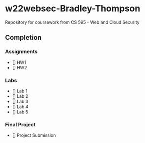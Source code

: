 # w22websec-Bradley-Thompson

Repository for coursework from CS 595 - Web and Cloud Security

## Completion

### Assignments
- [] HW1
- [] HW2
### Labs
- [] Lab 1
- [] Lab 2
- [] Lab 3
- [] Lab 4
- [] Lab 5
### Final Project
- [] Project Submission
